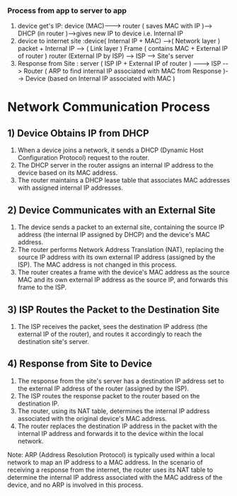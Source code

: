 ### Process from app to server to app

1) device get's IP: device (MAC)---> router ( saves MAC with IP )--> DHCP (in router )-->gives new IP to device i.e. Internal IP
2) device to internet site :device( Internal IP + MAC) -->( Network layer )  packet + Internal IP --> ( Link layer ) Frame ( contains MAC + External IP of router )  router (External IP by ISP) --> ISP --> Site's server
3) Response from Site : server ( ISP IP + External IP of router ) ---> ISP  --> Router ( ARP to find internal IP associated with MAC from Response )--> Device (based on Internal IP associated with MAC )

# Network Communication Process

## 1) Device Obtains IP from DHCP

1. When a device joins a network, it sends a DHCP (Dynamic Host Configuration Protocol) request to the router.
2. The DHCP server in the router assigns an internal IP address to the device based on its MAC address.
3. The router maintains a DHCP lease table that associates MAC addresses with assigned internal IP addresses.

## 2) Device Communicates with an External Site

1. The device sends a packet to an external site, containing the source IP address (the internal IP assigned by DHCP) and the device's MAC address.
2. The router performs Network Address Translation (NAT), replacing the source IP address with its own external IP address (assigned by the ISP). The MAC address is not changed in this process.
3. The router creates a frame with the device's MAC address as the source MAC and its own external IP address as the source IP, and forwards this frame to the ISP.

## 3) ISP Routes the Packet to the Destination Site

1. The ISP receives the packet, sees the destination IP address (the external IP of the router), and routes it accordingly to reach the destination site's server.

## 4) Response from Site to Device

1. The response from the site's server has a destination IP address set to the external IP address of the router (assigned by the ISP).
2. The ISP routes the response packet to the router based on the destination IP.
3. The router, using its NAT table, determines the internal IP address associated with the original device's MAC address.
4. The router replaces the destination IP address in the packet with the internal IP address and forwards it to the device within the local network.

Note: ARP (Address Resolution Protocol) is typically used within a local network to map an IP address to a MAC address. In the scenario of receiving a response from the internet, the router uses its NAT table to determine the internal IP address associated with the MAC address of the device, and no ARP is involved in this process.
